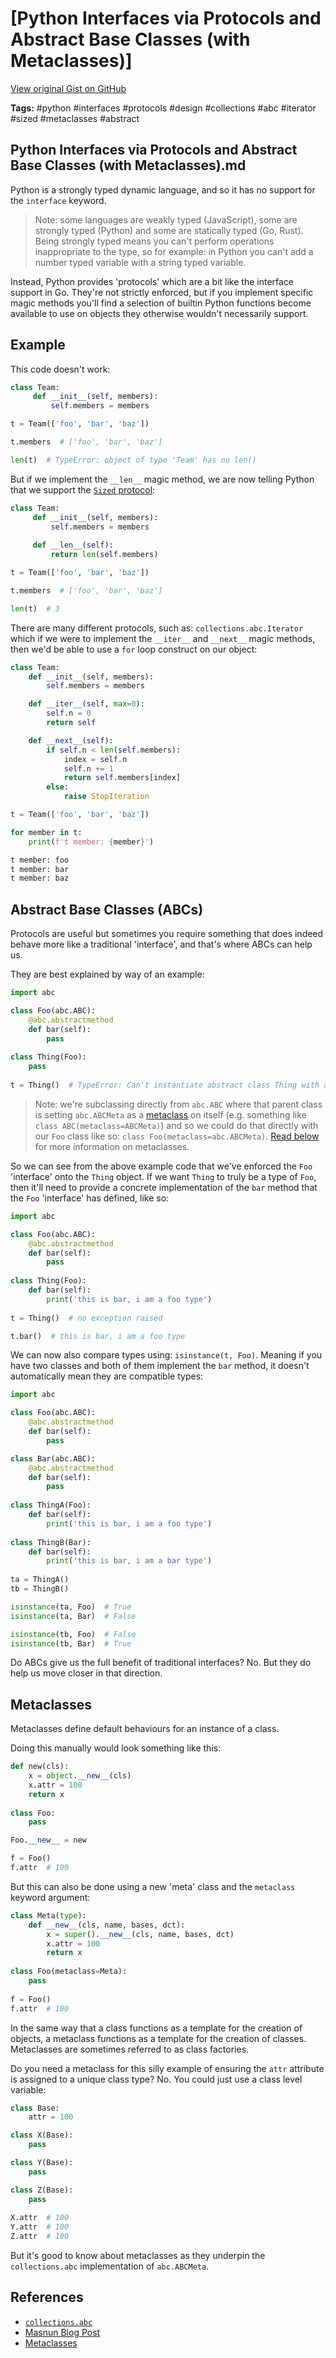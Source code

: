 # [Python Interfaces via Protocols and Abstract Base Classes (with Metaclasses)] 

[View original Gist on GitHub](https://gist.github.com/Integralist/cc04c2c34a988be26e56fe2f3ea95aff)

**Tags:** #python #interfaces #protocols #design #collections #abc #iterator #sized #metaclasses #abstract

## Python Interfaces via Protocols and Abstract Base Classes (with Metaclasses).md

Python is a strongly typed dynamic language, and so it has no support for the `interface` keyword.

> Note: some languages are weakly typed (JavaScript), some are strongly typed (Python) and some are statically typed (Go, Rust). Being strongly typed means you can't perform operations inappropriate to the type, so for example: in Python you can't add a number typed variable with a string typed variable.

Instead, Python provides 'protocols' which are a bit like the interface support in Go. They're not strictly enforced, but if you implement specific magic methods you'll find a selection of builtin Python functions become available to use on objects they otherwise wouldn't necessarily support.

## Example

This code doesn't work:

```py
class Team:
     def __init__(self, members):
         self.members = members

t = Team(['foo', 'bar', 'baz'])

t.members  # ['foo', 'bar', 'baz']

len(t)  # TypeError: object of type 'Team' has no len()
```

But if we implement the `__len__` magic method, we are now telling Python that we support the [`Sized` protocol](https://docs.python.org/3.7/library/collections.abc.html#collections.abc.Sized):

```py
class Team:
     def __init__(self, members):
         self.members = members
         
     def __len__(self):
         return len(self.members)

t = Team(['foo', 'bar', 'baz'])

t.members  # ['foo', 'bar', 'baz']

len(t)  # 3
```

There are many different protocols, such as: `collections.abc.Iterator` which if we were to implement the `__iter__` and `__next__` magic methods, then we'd be able to use a `for` loop construct on our object:

```py
class Team:
    def __init__(self, members):
        self.members = members

    def __iter__(self, max=0):
        self.n = 0
        return self

    def __next__(self):
        if self.n < len(self.members):
            index = self.n
            self.n += 1
            return self.members[index]
        else:
            raise StopIteration

t = Team(['foo', 'bar', 'baz'])

for member in t:
    print(f't member: {member}')

t member: foo
t member: bar
t member: baz
```

## Abstract Base Classes (ABCs)

Protocols are useful but sometimes you require something that does indeed behave more like a traditional 'interface', and that's where ABCs can help us.

They are best explained by way of an example:

```py
import abc

class Foo(abc.ABC):
    @abc.abstractmethod
    def bar(self):
        pass
        
class Thing(Foo):
    pass
    
t = Thing()  # TypeError: Can't instantiate abstract class Thing with abstract methods bar
```

> Note: we're subclassing directly from `abc.ABC` where that parent class is setting `abc.ABCMeta` as a [metaclass](https://docs.python.org/3.7/reference/datamodel.html#metaclasses) on itself (e.g. something like `class ABC(metaclass=ABCMeta)`) and so we could do that directly with our `Foo` class like so: `class Foo(metaclass=abc.ABCMeta)`. [Read below](#metaclasses) for more information on metaclasses.

So we can see from the above example code that we've enforced the `Foo` 'interface' onto the `Thing` object. If we want `Thing` to truly be a type of `Foo`, then it'll need to provide a concrete implementation of the `bar` method that the `Foo` 'interface' has defined, like so:

```py
import abc

class Foo(abc.ABC):
    @abc.abstractmethod
    def bar(self):
        pass
        
class Thing(Foo):
    def bar(self):
        print('this is bar, i am a foo type')
    
t = Thing()  # no exception raised

t.bar()  # this is bar, i am a foo type
```

We can now also compare types using: `isinstance(t, Foo)`. Meaning if you have two classes and both of them implement the `bar` method, it doesn't automatically mean they are compatible types:

```py
import abc

class Foo(abc.ABC):
    @abc.abstractmethod
    def bar(self):
        pass

class Bar(abc.ABC):
    @abc.abstractmethod
    def bar(self):
        pass
        
class ThingA(Foo):
    def bar(self):
        print('this is bar, i am a foo type')
        
class ThingB(Bar):
    def bar(self):
        print('this is bar, i am a bar type')
    
ta = ThingA()
tb = ThingB()

isinstance(ta, Foo)  # True
isinstance(ta, Bar)  # False

isinstance(tb, Foo)  # False
isinstance(tb, Bar)  # True
```

Do ABCs give us the full benefit of traditional interfaces? No. But they do help us move closer in that direction.

## Metaclasses

Metaclasses define default behaviours for an instance of a class.

Doing this manually would look something like this:

```py
def new(cls):
    x = object.__new__(cls)
    x.attr = 100
    return x
    
class Foo:
    pass

Foo.__new__ = new

f = Foo()
f.attr  # 100
```

But this can also be done using a new 'meta' class and the `metaclass` keyword argument:

```py
class Meta(type):
    def __new__(cls, name, bases, dct):
        x = super().__new__(cls, name, bases, dct)
        x.attr = 100
        return x
        
class Foo(metaclass=Meta):
    pass
    
f = Foo()
f.attr  # 100
```

In the same way that a class functions as a template for the creation of objects, a metaclass functions as a template for the creation of classes. Metaclasses are sometimes referred to as class factories.

Do you need a metaclass for this silly example of ensuring the `attr` attribute is assigned to a unique class type? No. You could just use a class level variable:

```py
class Base:
    attr = 100

class X(Base):
    pass

class Y(Base):
    pass

class Z(Base):
    pass
    
X.attr  # 100
Y.attr  # 100
Z.attr  # 100
```

But it's good to know about metaclasses as they underpin the `collections.abc` implementation of `abc.ABCMeta`.

## References

- [`collections.abc`](https://docs.python.org/3.7/library/collections.abc.html)
- [Masnun Blog Post](http://masnun.rocks/2017/04/15/interfaces-in-python-protocols-and-abcs/)
- [Metaclasses](https://realpython.com/python-metaclasses/)

